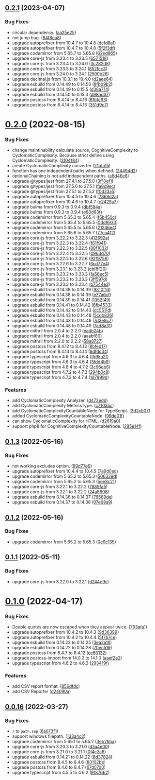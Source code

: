## [0.2.1](https://github.com/ytetsuro/sabik/compare/0.2.0...0.2.1) (2023-04-07)


### Bug Fixes

* circular dependency. ([aa25e25](https://github.com/ytetsuro/sabik/commit/aa25e251bc02f5f44ac56716f873ffe6f1af1657))
* not jump bug. ([94f8ca8](https://github.com/ytetsuro/sabik/commit/94f8ca889d2a1492e3bda84066d46305135c9759))
* upgrade autoprefixer from 10.4.7 to 10.4.8 ([dcfd8a1](https://github.com/ytetsuro/sabik/commit/dcfd8a19b54af27730cbc49a5b7c93b5b48e1832))
* upgrade autoprefixer from 10.4.7 to 10.4.8 ([5f2f3df](https://github.com/ytetsuro/sabik/commit/5f2f3df9e3c8793830b0944f2e228ba304d00a51))
* upgrade codemirror from 5.65.7 to 5.65.8 ([62ed865](https://github.com/ytetsuro/sabik/commit/62ed8658164bc03d3006e4b39fa9babb4587e7a3))
* upgrade core-js from 3.23.4 to 3.23.5 ([6571518](https://github.com/ytetsuro/sabik/commit/6571518a9e245a72d972db605ed6cae1a15fc7fd))
* upgrade core-js from 3.23.4 to 3.24.0 ([3c282d8](https://github.com/ytetsuro/sabik/commit/3c282d83c7a9a23862edb2ef3941a9160587cfec))
* upgrade core-js from 3.23.5 to 3.24.1 ([852fcc3](https://github.com/ytetsuro/sabik/commit/852fcc3742f4ee5b1e08f7208dad8b6635e8945d))
* upgrade core-js from 3.24.0 to 3.24.1 ([2590b26](https://github.com/ytetsuro/sabik/commit/2590b26cc761fc90008bf9ee02f220f266d7c9ed))
* upgrade decimal.js from 10.3.1 to 10.4.0 ([d2aee64](https://github.com/ytetsuro/sabik/commit/d2aee644b1b00c0f3eddea924b40aeec241f383d))
* upgrade esbuild from 0.14.49 to 0.14.50 ([8fbb9b2](https://github.com/ytetsuro/sabik/commit/8fbb9b2f9aca72a358eecda36a1ba55ad92f088f))
* upgrade esbuild from 0.14.49 to 0.15.5 ([d38a714](https://github.com/ytetsuro/sabik/commit/d38a714ac35792e2a8e4c5185500e0addc4c1da2))
* upgrade esbuild from 0.14.50 to 0.15.3 ([d98ad37](https://github.com/ytetsuro/sabik/commit/d98ad37f6213f67fdf2a6f6297310c19d62527fc))
* upgrade postcss from 8.4.14 to 8.4.16 ([61bfc93](https://github.com/ytetsuro/sabik/commit/61bfc93f8672467bdf506c9cf6391d2c0d3c5dec))
* upgrade postcss from 8.4.14 to 8.4.16 ([351d9c7](https://github.com/ytetsuro/sabik/commit/351d9c7f9437d6cea87e731ffe7517a49bf41788))

# [0.2.0](https://github.com/ytetsuro/sabik/compare/0.1.3...0.2.0) (2022-08-15)


### Bug Fixes

* change maintinability calculate source, CognitiveComplexity to CyclomaticComplexity. Because strict define using CyclomaticComplexity. ([3104f84](https://github.com/ytetsuro/sabik/commit/3104f84c563d2e0c63388fa5cdb158857d2b47e1))
* create CyclomaticComplexity converter ([21bfa15](https://github.com/ytetsuro/sabik/commit/21bfa159615c51a2ada25f0b1c0eb1e5da14a5d3))
* function has one independent paths when defined. ([24494d2](https://github.com/ytetsuro/sabik/commit/24494d2dfc2330b5b96a6eef10943fd4d3e4680a))
* optionalChaining is not add independent paths. ([a6d46e6](https://github.com/ytetsuro/sabik/commit/a6d46e6bf1318e33fdbaf3a8c54e2461b2b8161c))
* upgrade @types/jest from 27.4.1 to 27.5.0 ([3f10ef1](https://github.com/ytetsuro/sabik/commit/3f10ef1fb9e2a2b48a93b32d749f45a3e0982017))
* upgrade @types/jest from 27.5.0 to 27.5.1 ([fa8d9ec](https://github.com/ytetsuro/sabik/commit/fa8d9ecea1c7e42185215471076b02393ef8209b))
* upgrade @types/jest from 27.5.1 to 27.5.2 ([f0d33a5](https://github.com/ytetsuro/sabik/commit/f0d33a5a4f6e4f531b1b75ad94897c06cbd0c4df))
* upgrade autoprefixer from 10.4.5 to 10.4.6 ([7869d2a](https://github.com/ytetsuro/sabik/commit/7869d2a0537e014d21f5c07f44af045f20d740ec))
* upgrade autoprefixer from 10.4.6 to 10.4.7 ([c2429a7](https://github.com/ytetsuro/sabik/commit/c2429a7ff2bfdf9c7df17f3ba7bddad7134cfd42))
* upgrade bulma from 0.9.3 to 0.9.4 ([dbf594a](https://github.com/ytetsuro/sabik/commit/dbf594a7422349265e901f4503984c3e197d5163))
* upgrade bulma from 0.9.3 to 0.9.4 ([e80d63f](https://github.com/ytetsuro/sabik/commit/e80d63f69085fd2d27d4d65502efd85aabefe833))
* upgrade codemirror from 5.65.3 to 5.65.4 ([f5b450c](https://github.com/ytetsuro/sabik/commit/f5b450c7976fe07a8a056812caebdad55c6e11f5))
* upgrade codemirror from 5.65.4 to 5.65.5 ([0dd9930](https://github.com/ytetsuro/sabik/commit/0dd9930ccc44d415528693c2aa12e40079902225))
* upgrade codemirror from 5.65.5 to 5.65.6 ([212d6e4](https://github.com/ytetsuro/sabik/commit/212d6e496714a3d5f103f8fbdec65f252556285f))
* upgrade codemirror from 5.65.6 to 5.65.7 ([77ca412](https://github.com/ytetsuro/sabik/commit/77ca412887f0bd7b6ad627c19c42fec4b7644e08))
* upgrade core-js from 3.22.2 to 3.22.3 ([412692a](https://github.com/ytetsuro/sabik/commit/412692ab97de0550046a5469d780b52f3ac8af4f))
* upgrade core-js from 3.22.3 to 3.22.4 ([f61f941](https://github.com/ytetsuro/sabik/commit/f61f941c690f64a04ab268f10c987875d1cfbc9c))
* upgrade core-js from 3.22.3 to 3.22.5 ([89f1032](https://github.com/ytetsuro/sabik/commit/89f1032d13761979e8b2e9609d8ef7a2aa98f76c))
* upgrade core-js from 3.22.4 to 3.22.5 ([0963d70](https://github.com/ytetsuro/sabik/commit/0963d7088e51cf0b807935cdc5feb3a18dadeeb2))
* upgrade core-js from 3.22.5 to 3.22.6 ([92f9756](https://github.com/ytetsuro/sabik/commit/92f9756d8ef5ceb4ca8a3f433aa315bff60c241e))
* upgrade core-js from 3.22.6 to 3.22.7 ([6cd77e4](https://github.com/ytetsuro/sabik/commit/6cd77e4e7b7e4135433ac9ce47e117fa1e889da3))
* upgrade core-js from 3.23.1 to 3.23.2 ([cbf8f20](https://github.com/ytetsuro/sabik/commit/cbf8f20e31aa59df8692897674f9cb696ed9f1c4))
* upgrade core-js from 3.23.2 to 3.23.3 ([1a56ec5](https://github.com/ytetsuro/sabik/commit/1a56ec53094c30d1f85c4b3f0ba0e22b4f4bd41f))
* upgrade core-js from 3.23.2 to 3.23.3 ([3ff597d](https://github.com/ytetsuro/sabik/commit/3ff597d8e6d124c79c1c9fe12422696d16efebce))
* upgrade core-js from 3.23.3 to 3.23.4 ([b7544e3](https://github.com/ytetsuro/sabik/commit/b7544e34e01e3c972c607aa33dfd7c87041c4c11))
* upgrade esbuild from 0.14.38 to 0.14.39 ([9310f1d](https://github.com/ytetsuro/sabik/commit/9310f1d44a6499b0364573644fb31fdb63a5445c))
* upgrade esbuild from 0.14.38 to 0.14.39 ([e77a6cf](https://github.com/ytetsuro/sabik/commit/e77a6cf819ebfde323ee55536166e351f5d45145))
* upgrade esbuild from 0.14.39 to 0.14.41 ([1352f49](https://github.com/ytetsuro/sabik/commit/1352f492b6dac0d950bb246077dfc3197b86f09c))
* upgrade esbuild from 0.14.41 to 0.14.42 ([6fb4533](https://github.com/ytetsuro/sabik/commit/6fb453393724bbd49908786d089b6735de6ad6f7))
* upgrade esbuild from 0.14.42 to 0.14.43 ([dc5511d](https://github.com/ytetsuro/sabik/commit/dc5511dfc576b6fbcfc6741c268b44835abddbc6))
* upgrade esbuild from 0.14.43 to 0.14.48 ([5cdb826](https://github.com/ytetsuro/sabik/commit/5cdb826b4a197c0d203aa7aa7775b67f8e90af13))
* upgrade esbuild from 0.14.43 to 0.14.48 ([7d3e8c7](https://github.com/ytetsuro/sabik/commit/7d3e8c753f9ed0af74ff16a211e107d871dcdae8))
* upgrade esbuild from 0.14.48 to 0.14.49 ([7ad8a31](https://github.com/ytetsuro/sabik/commit/7ad8a31bf7c50aed1c84f900a576f003c3b3ba12))
* upgrade mithril from 2.0.4 to 2.2.0 ([eadb24b](https://github.com/ytetsuro/sabik/commit/eadb24b93939b83679cba3a24250c49eeaa8699b))
* upgrade mithril from 2.0.4 to 2.2.0 ([aaabf80](https://github.com/ytetsuro/sabik/commit/aaabf80bcc85d80b1d96d1a99d1cd0da5265fd6a))
* upgrade mithril from 2.2.0 to 2.2.2 ([58a8727](https://github.com/ytetsuro/sabik/commit/58a87271aea44d05c7512ae75916b8cfe16b85cf))
* upgrade postcss from 8.4.12 to 8.4.13 ([8bfed17](https://github.com/ytetsuro/sabik/commit/8bfed170fa8536c79bc72ba4a62a682e2206e8de))
* upgrade postcss from 8.4.13 to 8.4.14 ([8dfdc34](https://github.com/ytetsuro/sabik/commit/8dfdc3453f309d01ab38707ac3908cdf93ab0207))
* upgrade typescript from 4.6.3 to 4.6.4 ([f595a2f](https://github.com/ytetsuro/sabik/commit/f595a2f0a5c4af46e49cab9bcfe54dc498fd805f))
* upgrade typescript from 4.6.3 to 4.6.4 ([5fdd4b9](https://github.com/ytetsuro/sabik/commit/5fdd4b9414b7b7143bf1f2e73f9f5889dcc85974))
* upgrade typescript from 4.6.4 to 4.7.2 ([3c96eb6](https://github.com/ytetsuro/sabik/commit/3c96eb6c39bac48fdb84e4e2ccdda37b9ec05dd9))
* upgrade typescript from 4.7.2 to 4.7.3 ([294b0c8](https://github.com/ytetsuro/sabik/commit/294b0c8df5714f32e450be2f07b3fe02876bb357))
* upgrade typescript from 4.7.3 to 4.7.4 ([1d7899d](https://github.com/ytetsuro/sabik/commit/1d7899dfd68f6c0b68f3ea8bc1ca104d04ff8b11))


### Features

* add CyclomaticComplexity Analyzer. ([d473edd](https://github.com/ytetsuro/sabik/commit/d473edd4af343978c8c13c524d89bb4c79941aea))
* add CyclomaticComplexity MetricsType. ([c71035c](https://github.com/ytetsuro/sabik/commit/c71035cc0bb52231657cfc50b8b8bacf8458cda9))
* add CyclomaticComplexityCountableNode for TypeScript. ([3d2cb07](https://github.com/ytetsuro/sabik/commit/3d2cb079ee62e840791ca3532256861b419f2790))
* added CyclomaticComplexityCountableNode. ([99de01f](https://github.com/ytetsuro/sabik/commit/99de01f7fc2659dbaa44ed42862848dabf7bae1f))
* can show CyclomaticComplexity for HTML. ([d2619a0](https://github.com/ytetsuro/sabik/commit/d2619a0b20878d40062acf80a2a6397fd8761542))
* support php8 for CognitiveComplexityCountableNode. ([285e14f](https://github.com/ytetsuro/sabik/commit/285e14fb4a0de66359bafcd1b435ba54cf16e124))

## [0.1.3](https://github.com/ytetsuro/sabik/compare/0.1.2...0.1.3) (2022-05-16)


### Bug Fixes

* not working excludes option. ([89d77e9](https://github.com/ytetsuro/sabik/commit/89d77e9f1ffeebe3bc3c7a22bd5e2b5831af1e58))
* upgrade autoprefixer from 10.4.4 to 10.4.5 ([7a9d0ad](https://github.com/ytetsuro/sabik/commit/7a9d0ad1ddef6086033c00ecc10925bcab09ae7a))
* upgrade codemirror from 5.65.2 to 5.65.3 ([506339d](https://github.com/ytetsuro/sabik/commit/506339dcbf47990253686fa5f2b6bf088acb10a8))
* upgrade codemirror from 5.65.2 to 5.65.3 ([5ee8c21](https://github.com/ytetsuro/sabik/commit/5ee8c21a92fcf9a43737621a76544f53b19da370))
* upgrade core-js from 3.22.1 to 3.22.2 ([7889fa5](https://github.com/ytetsuro/sabik/commit/7889fa5b88bdecf8eb32cf3530c9a3168820ed9d))
* upgrade core-js from 3.22.1 to 3.22.2 ([24a8608](https://github.com/ytetsuro/sabik/commit/24a8608d62101212558a26b8312444af5e3fb33c))
* upgrade esbuild from 0.14.36 to 0.14.37 ([76569de](https://github.com/ytetsuro/sabik/commit/76569dea3270cb699ee382935fd221f6bc4577e4))
* upgrade esbuild from 0.14.37 to 0.14.38 ([07e68a9](https://github.com/ytetsuro/sabik/commit/07e68a9ccbe1111fe901bf96ccefcf7e92ac9f9f))

## [0.1.2](https://github.com/ytetsuro/sabik/compare/0.1.1...0.1.2) (2022-05-16)


### Bug Fixes

* upgrade codemirror from 5.65.2 to 5.65.3 ([0c9c135](https://github.com/ytetsuro/sabik/commit/0c9c135cccaf700f18f28bcd5330322b867a923a))

## [0.1.1](https://github.com/ytetsuro/sabik/compare/0.1.0...0.1.1) (2022-05-11)


### Bug Fixes

* upgrade core-js from 3.22.0 to 3.22.1 ([d244e9c](https://github.com/ytetsuro/sabik/commit/d244e9c2e5540ba010545d9c28bd787f36991af0))

# [0.1.0](https://github.com/ytetsuro/sabik/compare/0.0.16...0.1.0) (2022-04-17)


### Bug Fixes

* Double quotes are now escaped when they appear twice. ([793afa1](https://github.com/ytetsuro/sabik/commit/793afa17eaea4a728e22dc57e004a778af52abdd))
* upgrade autoprefixer from 10.4.2 to 10.4.3 ([9d36399](https://github.com/ytetsuro/sabik/commit/9d36399cc06860eac43fc7df650e83c943f656a1))
* upgrade autoprefixer from 10.4.2 to 10.4.4 ([5f7b7ce](https://github.com/ytetsuro/sabik/commit/5f7b7ce6b035fb5e1b3edf6f7b2bffdac8d0e516))
* upgrade esbuild from 0.14.22 to 0.14.25 ([3ea2a16](https://github.com/ytetsuro/sabik/commit/3ea2a167777532d5946756d01c2033fa555829b2))
* upgrade esbuild from 0.14.22 to 0.14.28 ([70ec519](https://github.com/ytetsuro/sabik/commit/70ec519143e7f2fca5cc6c94cf8491c9ccf401e1))
* upgrade postcss from 8.4.7 to 8.4.12 ([ee60132](https://github.com/ytetsuro/sabik/commit/ee601322384c763b7f7c886cf80f9a69899e49f5))
* upgrade postcss-import from 14.0.2 to 14.1.0 ([aaef2e2](https://github.com/ytetsuro/sabik/commit/aaef2e27dd915deb397a486fed0da1c04ab8d8ca))
* upgrade typescript from 4.6.2 to 4.6.3 ([293419f](https://github.com/ytetsuro/sabik/commit/293419fb97c0fdee353670a8de47bd1bbd476d88))


### Features

* add CSV report format. ([856dfdc](https://github.com/ytetsuro/sabik/commit/856dfdcb960b6399b2ccda7016c109b665e38176))
* add CSV Reporter ([d24090a](https://github.com/ytetsuro/sabik/commit/d24090aa1677b3d9e08304aba4cf9e6d2e1ec93b))

## [0.0.16](https://github.com/ytetsuro/sabik/compare/0.0.15...0.0.16) (2022-03-27)


### Bug Fixes

* `/` to `path.sep` ([6a073f1](https://github.com/ytetsuro/sabik/commit/6a073f137a3787a5712b4e8a7ec348f25e1ea4ad))
* support windows filepath. ([133a4c2](https://github.com/ytetsuro/sabik/commit/133a4c221f5aa1f600a2a3ae13571296094f3afb))
* upgrade codemirror from 5.65.1 to 5.65.2 ([3eb26ba](https://github.com/ytetsuro/sabik/commit/3eb26ba11f27300cb667385c17c0445cbb836503))
* upgrade core-js from 3.20.3 to 3.21.0 ([d3a4e00](https://github.com/ytetsuro/sabik/commit/d3a4e008b452853bce81df7c2515b52e49d5dab7))
* upgrade core-js from 3.21.0 to 3.21.1 ([0f4c2a8](https://github.com/ytetsuro/sabik/commit/0f4c2a86664cffe0e45960c85247119e53919c4d))
* upgrade esbuild from 0.14.21 to 0.14.22 ([8d37824](https://github.com/ytetsuro/sabik/commit/8d37824892b461a7df5fb903b80e8bad38438498))
* upgrade postcss from 8.4.5 to 8.4.6 ([80102bb](https://github.com/ytetsuro/sabik/commit/80102bb6c0d75ff8579db8037c2c34a3e06a7ba4))
* upgrade postcss from 8.4.6 to 8.4.7 ([67d07d0](https://github.com/ytetsuro/sabik/commit/67d07d07e41ed1cdd605181be1b7b050c3dca235))
* upgrade typescript from 4.5.5 to 4.6.2 ([9f87662](https://github.com/ytetsuro/sabik/commit/9f87662d497ae4d4c3dc280fc1795d3107f47318))
